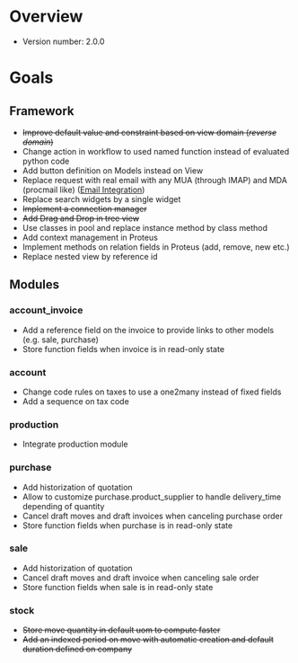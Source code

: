 # Overview #

  * Version number: 2.0.0

# Goals #

## Framework ##

  * ~~Improve default value and constraint based on view domain (_reverse domain_)~~
  * Change action in workflow to used named function instead of evaluated python code
  * Add button definition on Models instead on View
  * Replace request with real email with any MUA (through IMAP) and MDA (procmail like) ([Email Integration](EmailIntegration.md))
  * Replace search widgets by a single widget
  * ~~Implement a connection manager~~
  * ~~Add Drag and Drop in tree view~~
  * Use classes in pool and replace instance method by class method
  * Add context management in Proteus
  * Implement methods on relation fields in Proteus (add, remove, new etc.)
  * Replace nested view by reference id

## Modules ##

### account\_invoice ###

  * Add a reference field on the invoice to provide links to other models (e.g. sale, purchase)
  * Store function fields when invoice is in read-only state

### account ###

  * Change code rules on taxes to use a one2many instead of fixed fields
  * Add a sequence on tax code

### production ###

  * Integrate production module

### purchase ###

  * Add historization of quotation
  * Allow to customize purchase.product\_supplier to handle delivery\_time depending of quantity
  * Cancel draft moves and draft invoices when canceling purchase order
  * Store function fields when purchase is in read-only state

### sale ###

  * Add historization of quotation
  * Cancel draft moves and draft invoice when canceling sale order
  * Store function fields when sale is in read-only state

### stock ###

  * ~~Store move quantity in default uom to compute faster~~
  * ~~Add an indexed period on move with automatic creation and default duration defined on company~~